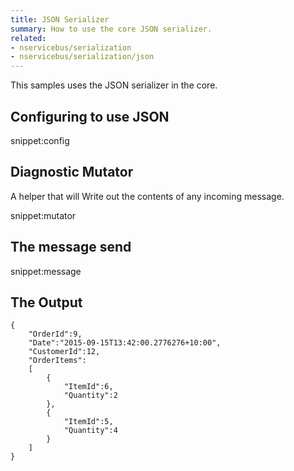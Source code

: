 ```yaml
---
title: JSON Serializer
summary: How to use the core JSON serializer.
related:
- nservicebus/serialization
- nservicebus/serialization/json
---
```


This samples uses the JSON serializer in the core.

## Configuring to use JSON

snippet:config


## Diagnostic Mutator

A helper that will Write out the contents of any incoming message.

snippet:mutator


## The message send

snippet:message
  

## The Output

```
{
	"OrderId":9,
	"Date":"2015-09-15T13:42:00.2776276+10:00",
	"CustomerId":12,
	"OrderItems":
	[
		{
			"ItemId":6,
			"Quantity":2
		},
		{
			"ItemId":5,
			"Quantity":4
		}
	]
}
```

